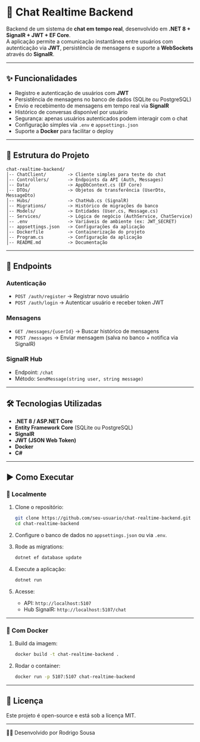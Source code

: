 # 💬 Chat Realtime Backend  

Backend de um sistema de **chat em tempo real**, desenvolvido em **.NET 8 + SignalR + JWT + EF Core**.  
A aplicação permite a comunicação instantânea entre usuários com autenticação via **JWT**, persistência de mensagens e suporte a **WebSockets** através do **SignalR**.  

---

## ✨ Funcionalidades  

- Registro e autenticação de usuários com **JWT**  
- Persistência de mensagens no banco de dados (SQLite ou PostgreSQL)  
- Envio e recebimento de mensagens em tempo real via **SignalR**  
- Histórico de conversas disponível por usuário  
- Segurança: apenas usuários autenticados podem interagir com o chat  
- Configuração simples via `.env` e `appsettings.json`  
- Suporte a **Docker** para facilitar o deploy  

---

## 📂 Estrutura do Projeto  

```
chat-realtime-backend/
│-- ChatClient/        -> Cliente simples para teste do chat
│-- Controllers/       -> Endpoints da API (Auth, Messages)
│-- Data/              -> AppDbContext.cs (EF Core)
│-- DTOs/              -> Objetos de transferência (UserDto, MessageDto)
│-- Hubs/              -> ChatHub.cs (SignalR)
│-- Migrations/        -> Histórico de migrações do banco
│-- Models/            -> Entidades (User.cs, Message.cs)
│-- Services/          -> Lógica de negócio (AuthService, ChatService)
│-- .env               -> Variáveis de ambiente (ex: JWT_SECRET)
│-- appsettings.json   -> Configurações da aplicação
│-- Dockerfile         -> Containerização do projeto
│-- Program.cs         -> Configuração da aplicação
│-- README.md          -> Documentação
```

---

## 🔑 Endpoints  

### Autenticação  
- `POST /auth/register` → Registrar novo usuário  
- `POST /auth/login` → Autenticar usuário e receber token JWT  

### Mensagens  
- `GET /messages/{userId}` → Buscar histórico de mensagens  
- `POST /messages` → Enviar mensagem (salva no banco + notifica via SignalR)  

### SignalR Hub  
- Endpoint: `/chat`  
- Método: `SendMessage(string user, string message)`  

---

## 🛠️ Tecnologias Utilizadas  

- **.NET 8 / ASP.NET Core**  
- **Entity Framework Core** (SQLite ou PostgreSQL)  
- **SignalR**  
- **JWT (JSON Web Token)**  
- **Docker**  
- **C#**  

---

## ▶️ Como Executar  

### 🔹 Localmente  

1. Clone o repositório:
   ```bash
   git clone https://github.com/seu-usuario/chat-realtime-backend.git
   cd chat-realtime-backend
   ```

2. Configure o banco de dados no `appsettings.json` ou via `.env`.  

3. Rode as migrations:
   ```bash
   dotnet ef database update
   ```

4. Execute a aplicação:
   ```bash
   dotnet run
   ```

5. Acesse:
   - API: `http://localhost:5107`  
   - Hub SignalR: `http://localhost:5107/chat`  

---

### 🔹 Com Docker  

1. Build da imagem:
   ```bash
   docker build -t chat-realtime-backend .
   ```

2. Rodar o container:
   ```bash
   docker run -p 5107:5107 chat-realtime-backend
   ```

---

## 📄 Licença  

Este projeto é open-source e está sob a licença MIT.  

---

👨‍💻 Desenvolvido por Rodrigo Sousa
